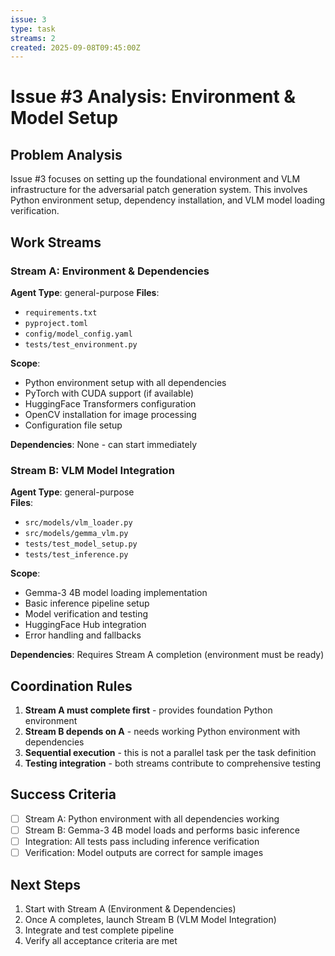 ```yaml
---
issue: 3
type: task
streams: 2
created: 2025-09-08T09:45:00Z
---
```


# Issue #3 Analysis: Environment & Model Setup

## Problem Analysis
Issue #3 focuses on setting up the foundational environment and VLM infrastructure for the adversarial patch generation system. This involves Python environment setup, dependency installation, and VLM model loading verification.

## Work Streams

### Stream A: Environment & Dependencies
**Agent Type**: general-purpose
**Files**: 
- `requirements.txt`
- `pyproject.toml`
- `config/model_config.yaml`
- `tests/test_environment.py`

**Scope**: 
- Python environment setup with all dependencies
- PyTorch with CUDA support (if available)
- HuggingFace Transformers configuration
- OpenCV installation for image processing
- Configuration file setup

**Dependencies**: None - can start immediately

### Stream B: VLM Model Integration
**Agent Type**: general-purpose  
**Files**:
- `src/models/vlm_loader.py`
- `src/models/gemma_vlm.py`
- `tests/test_model_setup.py`
- `tests/test_inference.py`

**Scope**:
- Gemma-3 4B model loading implementation
- Basic inference pipeline setup
- Model verification and testing
- HuggingFace Hub integration
- Error handling and fallbacks

**Dependencies**: Requires Stream A completion (environment must be ready)

## Coordination Rules

1. **Stream A must complete first** - provides foundation Python environment
2. **Stream B depends on A** - needs working Python environment with dependencies
3. **Sequential execution** - this is not a parallel task per the task definition
4. **Testing integration** - both streams contribute to comprehensive testing

## Success Criteria

- [ ] Stream A: Python environment with all dependencies working
- [ ] Stream B: Gemma-3 4B model loads and performs basic inference
- [ ] Integration: All tests pass including inference verification
- [ ] Verification: Model outputs are correct for sample images

## Next Steps

1. Start with Stream A (Environment & Dependencies)
2. Once A completes, launch Stream B (VLM Model Integration)
3. Integrate and test complete pipeline
4. Verify all acceptance criteria are met